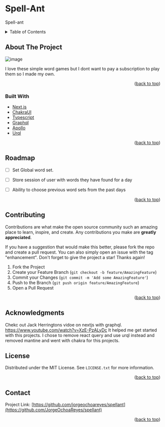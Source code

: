 # Spell-Ant
Spell-ant


<!-- TABLE OF CONTENTS -->
<details>
  <summary>Table of Contents</summary>
  <ol>
    <li>
      <a href="#about-the-project">About The Project</a>
      <ul>
        <li><a href="#built-with">Built With</a></li>
      </ul>
    <li><a href="#roadmap">Roadmap</a></li>
    <li><a href="#contributing">Contributing</a></li>
    <li><a href="#license">License</a></li>
    <li><a href="#contact">Contact</a></li>
    <li><a href="#acknowledgments">Acknowledgments</a></li>
  </ol>
</details>



<!-- ABOUT THE PROJECT -->
## About The Project

![image](https://user-images.githubusercontent.com/60721681/167246533-2366419f-1a21-4294-b179-8597e022d1aa.png)


I love these simple word games but I dont want to pay a subscription to play them so I made my own. 
<br />


<p align="right">(<a href="#top">back to top</a>)</p>



### Built With


* [Next.js](https://nextjs.org/)
* [ChakraUI](https://chakra-ui.com/)
* [Typescript](https://www.typescriptlang.org/)
* [Graphql](https://graphql.org/)
* [Apollo](https://www.apollographql.com/docs/apollo-server/)
* [Urql](https://formidable.com/open-source/urql/)

<p align="right">(<a href="#top">back to top</a>)</p>


<!-- ROADMAP -->
## Roadmap

- [ ] Set Global word set.
- [ ] Store session of user with words they have found for a day
- [ ] Ability to choose previous word sets from the past days



<p align="right">(<a href="#top">back to top</a>)</p>



<!-- CONTRIBUTING -->
## Contributing

Contributions are what make the open source community such an amazing place to learn, inspire, and create. Any contributions you make are **greatly appreciated**.

If you have a suggestion that would make this better, please fork the repo and create a pull request. You can also simply open an issue with the tag "enhancement".
Don't forget to give the project a star! Thanks again!

1. Fork the Project
2. Create your Feature Branch (`git checkout -b feature/AmazingFeature`)
3. Commit your Changes (`git commit -m 'Add some AmazingFeature'`)
4. Push to the Branch (`git push origin feature/AmazingFeature`)
5. Open a Pull Request

<p align="right">(<a href="#top">back to top</a>)</p>


## Acknowledgments

Chekc out Jack Herringtons vidoe on nextjs with graphql. https://www.youtube.com/watch?v=XzE-PzALyDc
It helped me get started with this projects. I chose to remove react query and use urql instead and removed mantine and went with chakra for this projects. 

<!-- LICENSE -->
## License

Distributed under the MIT License. See `LICENSE.txt` for more information.

<p align="right">(<a href="#top">back to top</a>)</p>



<!-- CONTACT -->
## Contact

Project Link: [https://github.com/jorgeochoareyes/spellant](https://github.com/JorgeOchoaReyes/spellant)

<p align="right">(<a href="#top">back to top</a>)</p>
